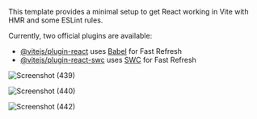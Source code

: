 
This template provides a minimal setup to get React working in Vite with HMR and some ESLint rules.

Currently, two official plugins are available:

- [@vitejs/plugin-react](https://github.com/vitejs/vite-plugin-react/blob/main/packages/plugin-react/README.md) uses [Babel](https://babeljs.io/) for Fast Refresh
- [@vitejs/plugin-react-swc](https://github.com/vitejs/vite-plugin-react-swc) uses [SWC](https://swc.rs/) for Fast Refresh


  
![Screenshot (439)](https://github.com/user-attachments/assets/180a0e1c-1270-4da8-9717-0ef778a22d62)


![Screenshot (440)](https://github.com/user-attachments/assets/02fa068e-7015-4b53-a072-4121290f7a5b)


![Screenshot (442)](https://github.com/user-attachments/assets/5e1e4600-ed9b-485c-92ca-23b1768702f5)
